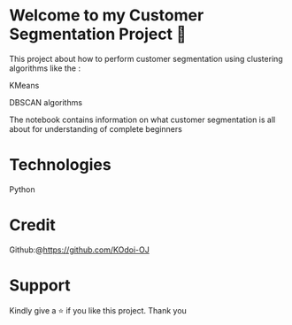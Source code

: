 # Welcome to my Customer Segmentation Project 🎉

This project about how to perform customer segmentation using clustering algorithms like the :

KMeans 

DBSCAN algorithms

The notebook contains information on what customer segmentation is all about for understanding of complete beginners

# Technologies

Python 


# Credit

Github:@https://github.com/KOdoi-OJ

# Support
Kindly give a ⭐ if you like this project. Thank you
